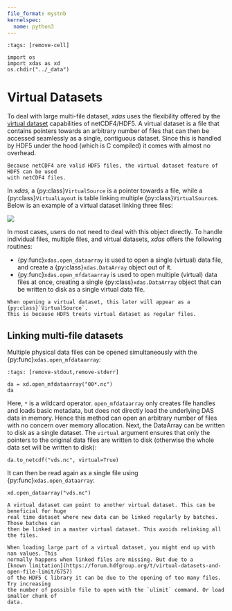```yaml
---
file_format: mystnb
kernelspec:
  name: python3
---
```


```{code-cell}
:tags: [remove-cell]

import os
import xdas as xd
os.chdir("../_data")
```

# Virtual Datasets

To deal with large multi-file dataset, *xdas* uses the flexibility offered by the 
[virtual dataset](https://docs.h5py.org/en/stable/vds.html) capabilities of 
netCDF4/HDF5. A virtual dataset is a file that contains pointers towards an arbitrary number of files that 
can then be accessed seamlessly as a single, contiguous dataset. Since this is
handled by HDF5 under the hood (which is C compiled) it comes with almost no overhead. 

```{note}
Because netCDF4 are valid HDF5 files, the virtual dataset feature of HDF5 can be used 
with netCDF4 files.
```

In *xdas*, a {py:class}`VirtualSource` is a pointer towards a file, while a 
{py:class}`VirtualLayout` is table linking multiple {py:class}`VirtualSource`s. Below is an
example of a virtual dataset linking three files:

![](/_static/virtual-datasets.svg)

In most cases, users do not need to deal with this object directly. To handle individual files, multiple files, and virtual datasets, *xdas* offers the following routines:

- {py:func}`xdas.open_dataarray` is used to open a single (virtual) data file, and create a {py:class}`xdas.DataArray` object out of it.
- {py:func}`xdas.open_mfdataarray` is used to open multiple (virtual) data files at once, creating a single {py:class}`xdas.DataArray` object that can be written to disk as a single virtual data file.

```{note}
When opening a virtual dataset, this later will appear as a {py:class}`VirtualSource`. 
This is because HDF5 treats virtual dataset as regular files.
```

## Linking multi-file datasets

Multiple physical data files can be opened simultaneously with the {py:func}`xdas.open_mfdataarray`:

```{code-cell}
:tags: [remove-stdout,remove-stderr]

da = xd.open_mfdataarray("00*.nc")
da
```

Here, `*` is a wildcard operator. `open_mfdataarray` only creates file handles and loads basic metadata, but does not directly load the underlying DAS data in memory. Hence this method can open an arbitrary number
of files with no concern over memory allocation. Next, the DataArray can be written to disk as a single dataset. The `virtual` argument ensures that only the pointers to the original data files are written to disk (otherwise the whole data set will be written to disk):

```{code-cell}
da.to_netcdf("vds.nc", virtual=True)
```

It can then be read again as a single file using {py:func}`xdas.open_dataarray`:

```{code-cell}
xd.open_dataarray("vds.nc")
```

```{hint}
A virtual dataset can point to another virtual dataset. This can be beneficial for huge
real time dataset where new data can be linked regularly by batches. Those batches can 
then be linked in a master virtual dataset. This avoids relinking all the files. 
```

```{warning}
When loading large part of a virtual dataset, you might end up with nan values. This
normally happens when linked files are missing. But due to a 
[known limitation](https://forum.hdfgroup.org/t/virtual-datasets-and-open-file-limit/6757) 
of the HDF5 C library it can be due to the opening of too many files. Try increasing 
the number of possible file to open with the `ulimit` command. Or load smaller chunk of 
data. 
```